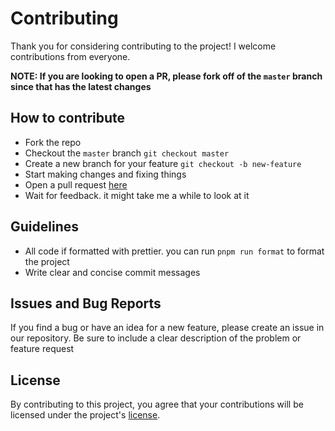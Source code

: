 # Contributing

Thank you for considering contributing to the project! I welcome contributions from everyone.

**NOTE: If you are looking to open a PR, please fork off of the `master` branch since that has the latest changes**

## How to contribute

- Fork the repo
- Checkout the `master` branch `git checkout master`
- Create a new branch for your feature `git checkout -b new-feature`
- Start making changes and fixing things
- Open a pull request [here](https://github.com/mostard-org/mostard)
- Wait for feedback. it might take me a while to look at it

## Guidelines

- All code if formatted with prettier. you can run `pnpm run format` to format the project
- Write clear and concise commit messages

## Issues and Bug Reports

If you find a bug or have an idea for a new feature, please create an issue in our repository.
Be sure to include a clear description of the problem or feature request

## License

By contributing to this project, you agree that your contributions will be licensed under the project's [license](./LICENSE).

